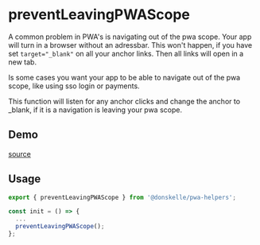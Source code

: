 # preventLeavingPWAScope

A common problem in PWA's is navigating out of the pwa scope. Your app will turn in a browser without an adressbar. This won't happen, if you have set `target="_blank"` on all your anchor links.
Then all links will open in a new tab.

Is some cases you want your app to be able to navigate out of the pwa scope, like using sso login or payments.

This function will listen for any anchor clicks and change the anchor to \_blank, if it is a navigation is leaving your pwa scope.

<script setup>
import Demo from './demo.vue'
</script>

## Demo

<DemoContainer>
  <p class="demo-source-link"><a href="https://github.com/donskelle/pwa-helpers/tree/master/packages/functions/preventLeavingPWAScope/demo.vue" targat="blank">source</a></p>
  <Demo/>
</DemoContainer>

## Usage

```ts
export { preventLeavingPWAScope } from '@donskelle/pwa-helpers';

const init = () => {
  ...
  preventLeavingPWAScope();
};
```
